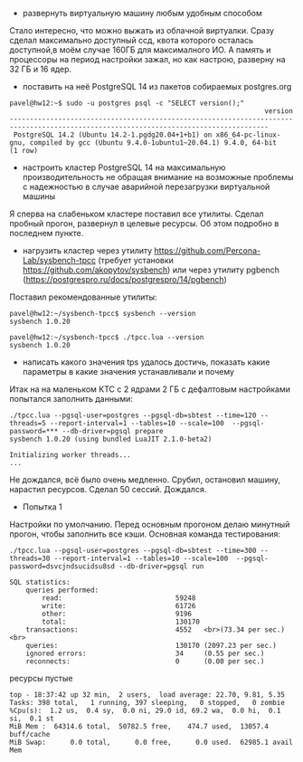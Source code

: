  - развернуть виртуальную машину любым удобным способом

Стало интересно, что можно выжать из облачной виртуалки. Сразу сделал максимально доступный ссд, квота которого осталась доступной,в моём случае 160ГБ для максималного ИО. А память и процессоры на период настройки зажал, но как настрою, разверну на 32 ГБ и 16 ядер.
 - поставить на неё PostgreSQL 14 из пакетов собираемых postgres.org

``` console
pavel@hw12:~$ sudo -u postgres psql -c "SELECT version();"
                                                               version
--------------------------------------------------------------------------------------------------------------------------------------
 PostgreSQL 14.2 (Ubuntu 14.2-1.pgdg20.04+1+b1) on x86_64-pc-linux-gnu, compiled by gcc (Ubuntu 9.4.0-1ubuntu1~20.04.1) 9.4.0, 64-bit
(1 row)
```

 - настроить кластер PostgreSQL 14 на максимальную производительность не
обращая внимание на возможные проблемы с надежностью в случае
аварийной перезагрузки виртуальной машины

Я сперва на слабеньком кластере поставил все утилиты. Сделал пробный прогон, развернул в целевые ресурсы. Об этом подробно в последнем пункте.

 - нагрузить кластер через утилиту
https://github.com/Percona-Lab/sysbench-tpcc (требует установки
https://github.com/akopytov/sysbench) или через утилиту pgbench (https://postgrespro.ru/docs/postgrespro/14/pgbench)

Поставил рекомендованные утилиты:
``` console
pavel@hw12:~/sysbench-tpcc$ sysbench --version
sysbench 1.0.20
```

``` console
pavel@hw12:~/sysbench-tpcc$ ./tpcc.lua --version
sysbench 1.0.20
```

 - написать какого значения tps удалось достичь, показать какие параметры в
какие значения устанавливали и почему

 
Итак на на маленьком КТС с 2 ядрами 2 ГБ с дефалтовым настройками попытался заполнить данными:
```
./tpcc.lua --pgsql-user=postgres --pgsql-db=sbtest --time=120 --threads=5 --report-interval=1 --tables=10 --scale=100  --pgsql-password=*** --db-driver=pgsql prepare
sysbench 1.0.20 (using bundled LuaJIT 2.1.0-beta2)

Initializing worker threads...
...
```

Не дождался, всё было очень медленно. Срубил, остановил машину, нарастил ресурсов. Сделал 50 сессий. Дождался.

 - Попытка 1

Настройки по умолчанию. Перед основным прогоном делаю минутный прогон, чтобы заполнить все кэши. Основная команда тестирования:
```
./tpcc.lua --pgsql-user=postgres --pgsql-db=sbtest --time=300 --threads=30 --report-interval=1 --tables=10 --scale=100  --pgsql-password=dsvcjndsucidsu8sd --db-driver=pgsql run
```

``` console
SQL statistics:
    queries performed:
        read:                            59248
        write:                           61726
        other:                           9196
        total:                           130170
    transactions:                        4552   <br>(73.34 per sec.)<br>
    queries:                             130170 (2097.23 per sec.)
    ignored errors:                      34     (0.55 per sec.)
    reconnects:                          0      (0.00 per sec.)
```

ресурсы пустые
```
top - 18:37:42 up 32 min,  2 users,  load average: 22.70, 9.81, 5.35
Tasks: 398 total,   1 running, 397 sleeping,   0 stopped,   0 zombie
%Cpu(s):  1.2 us,  0.4 sy,  0.0 ni, 29.0 id, 69.2 wa,  0.0 hi,  0.1 si,  0.1 st
MiB Mem :  64314.6 total,  50782.5 free,    474.7 used,  13057.4 buff/cache
MiB Swap:      0.0 total,      0.0 free,      0.0 used.  62985.1 avail Mem
```
